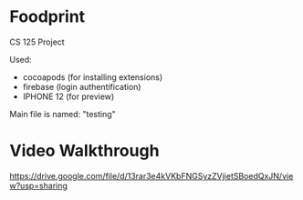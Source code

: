 # Foodprint

CS 125 Project

Used:
* cocoapods (for installing extensions)
* firebase (login authentification)
*  IPHONE 12 (for preview)

Main file is named: "testing"

# Video Walkthrough

https://drive.google.com/file/d/13rar3e4kVKbFNGSyzZVjietSBoedQxJN/view?usp=sharing
